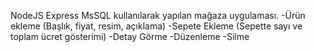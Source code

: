 NodeJS Express MsSQL kullanılarak yapılan mağaza uygulaması.
-Ürün ekleme (Başlık, fiyat, resim, açıklama)
-Sepete Ekleme (Sepette sayı ve toplam ücret gösterimi)
-Detay Görme
-Düzenleme
-Silme
